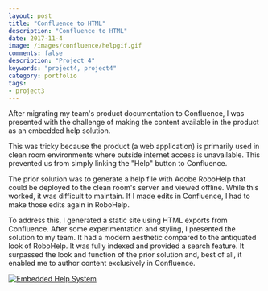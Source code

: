 ```yaml
---
layout: post
title: "Confluence to HTML"
description: "Confluence to HTML"
date: 2017-11-4
image: /images/confluence/helpgif.gif
comments: false
description: "Project 4"
keywords: "project4, project4"
category: portfolio
tags:
- project3
---
```


After migrating my team's product documentation to Confluence, I was presented with the challenge of making the content available in the product as an embedded help solution.

This was tricky because the product (a web application) is primarily used in clean room environments where outside internet access is unavailable. This prevented us from simply linking the "Help" button to Confluence.

The prior solution was to generate a help file with Adobe RoboHelp that could be deployed to the clean room's server and viewed offline. While this worked, it was difficult to maintain. If I made edits in Confluence, I had to make those edits again in RoboHelp.

To address this, I generated a static site using HTML exports from Confluence. After some experimentation and styling, I presented the solution to my team. It had a modern aesthetic compared to the antiquated look of RoboHelp. It was fully indexed and provided a search feature. It surpassed the look and function of the prior solution and, best of all, it enabled me to author content exclusively in Confluence.

<div class="image-row">
<a href="{{ site.baseurl }}/images/confluence/helpgif.gif" data-lightbox="helpgif_set" data-title="Embedded Help System">
  <img class="portfolio-thumb" src="{{ site.baseurl }}/images/confluence/helpgif.gif" alt="Embedded Help System" style="max-width:75%;"/>
</a>
</div>